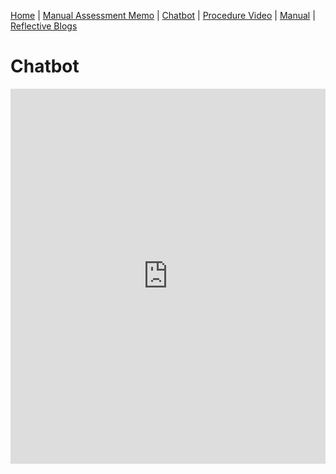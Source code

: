 [Home](index.md) | [Manual Assessment Memo](manual_assessment_memo.md) | [Chatbot](chatbot.md) | [Procedure Video](procedure_video.md) | [Manual](manual.md) | [Reflective Blogs](reflective_blogs.md)

# Chatbot


<iframe
   src="https://webagent.ai/chatbot/embed/56b8513d-e0d5-4cce-89b1-4a04ac7a248a/modern"
   width="100%"
   height="600px"
   frameborder="0"
   style="border: none;"
></iframe>

